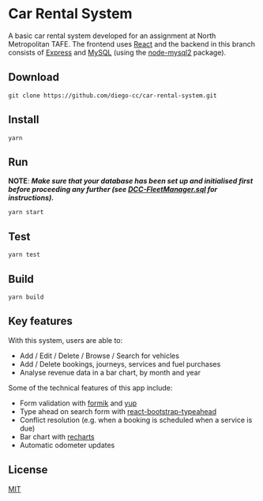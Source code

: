 # Car Rental System
A basic car rental system developed for an assignment at North Metropolitan TAFE. The frontend
 uses [React](https://reactjs.org/ "React") and the
 backend in this branch consists of [Express](http://expressjs.com/ "ExpressJS") and [MySQL](https://www.mysql.com/ "MySQL") (using the [node-mysql2](https://github.com/sidorares/node-mysql2 "node-mysql2") package).

## Download
`git clone https://github.com/diego-cc/car-rental-system.git`

## Install
`yarn` 

## Run
__NOTE__: _**Make sure that your database has been set up and initialised first before proceeding any further (see [DCC-FleetManager.sql](https://github.com/diego-cc/car-rental-system/blob/mysql/DCC-FleetManager.sql "DCC-FleetManager.sql") for instructions).**_

`yarn start`

## Test
`yarn test`

## Build
`yarn build`

## Key features
With this system, users are able to:

- Add / Edit / Delete / Browse / Search for vehicles
- Add / Delete bookings, journeys, services and fuel purchases
- Analyse revenue data in a bar chart, by month and year

Some of the technical features of this app include:

- Form validation with [formik](https://github.com/jaredpalmer/formik "Formik") and [yup](https://github.com/jquense/yup "yup")
- Type ahead on search form with [react-bootstrap-typeahead](https://github.com/ericgio/react-bootstrap-typeahead "react-bootstrap-typeahead")
- Conflict resolution (e.g. when a booking is scheduled when a service is due)
- Bar chart with [recharts](https://github.com/recharts/recharts "recharts")
- Automatic odometer updates

## License
[MIT](https://github.com/diego-cc/car-rental-system/blob/master/LICENSE "MIT License")

